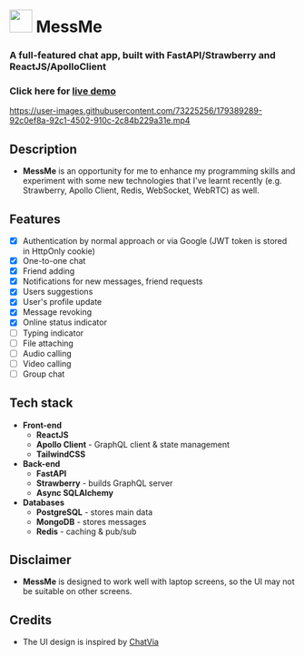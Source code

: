 # <img src="https://user-images.githubusercontent.com/73225256/179389251-128d4555-52bc-48b3-8d54-b720963e4597.png" width='40px'> **MessMe**

### **A full-featured chat app, built with FastAPI/Strawberry and ReactJS/ApolloClient**

### Click here for [live demo](https://messme.ttq186.dev)
https://user-images.githubusercontent.com/73225256/179389289-92c0ef8a-92c1-4502-910c-2c84b229a31e.mp4

## Description
- **MessMe** is an opportunity for me to enhance my programming skills and experiment with some new technologies that I've learnt recently (e.g. Strawberry, Apollo Client, Redis, WebSocket, WebRTC) as well.

## Features
- [x] Authentication by normal approach or via Google (JWT token is stored in HttpOnly cookie)
- [x] One-to-one chat
- [x] Friend adding
- [x] Notifications for new messages, friend requests
- [x] Users suggestions
- [x] User's profile update
- [x] Message revoking
- [x] Online status indicator
- [ ] Typing indicator
- [ ] File attaching
- [ ] Audio calling
- [ ] Video calling
- [ ] Group chat

## Tech stack
- **Front-end**
    - **ReactJS**
    - **Apollo Client** - GraphQL client & state management
    - **TailwindCSS**
- **Back-end**
    - **FastAPI**
    - **Strawberry** - builds GraphQL server
    - **Async SQLAlchemy**
- **Databases**
    - **PostgreSQL** - stores main data
    - **MongoDB** - stores messages
    - **Redis** - caching & pub/sub

## Disclaimer
- **MessMe** is designed to work well with laptop screens, so the UI may not be suitable on other screens.

## Credits
- The UI design is inspired by [ChatVia](http://chatvia-dark.react.themesbrand.com/)
